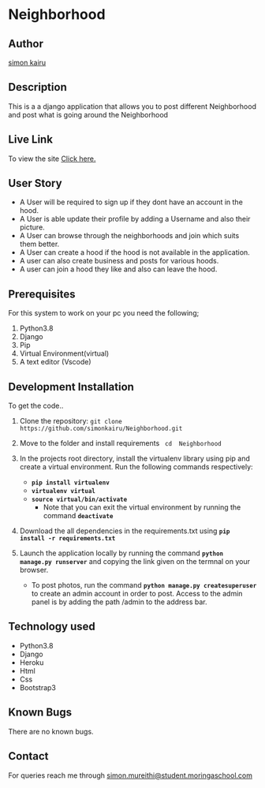 # Neighborhood

## Author

[simon kairu](https://github.com/simonkairu)

## Description

This is a a django application that allows you to post different Neighborhood and post what is going around the Neighborhood

## Live Link

To view the site [Click here.](https://neiba.herokuapp.com/)

## User Story

* A User will be required to sign up if they dont have an account in the hood.
* A User is able update their profile by adding a Username and also their picture.
* A User can browse through the neighborhoods and join which suits them better. 
* A User can create a hood if the hood is not available in the application.
* A user can also create business and posts for various hoods.
* A user can join a hood they like and also can leave the hood.

## Prerequisites

For this system to work on your pc you need the following; 

1. Python3.8
2. Django
3. Pip
4. Virtual Environment(virtual)
5. A text editor (Vscode)

## Development Installation

To get the code..

1. Clone the repository:
 `git clone  https://github.com/simonkairu/Neighborhood.git`

2. Move to the folder and install requirements
 ` cd  Neighborhood`
3. In the projects root directory, install the virtualenv library using pip and create a virtual environment. Run the following commands respectively:
    - **`pip install virtualenv`**
    - **`virtualenv virtual`**
    - **`source virtual/bin/activate`**
        * Note that you can exit the virtual environment by running the command **`deactivate`**
4. Download the all dependencies in the requirements.txt using **`pip install -r requirements.txt`**
5. Launch the application locally by running the command **`python manage.py runserver`** and copying the link given on the termnal on your browser.
    - To post photos, run the command  **`python manage.py createsuperuser`** to create an admin account in order to post. Access to the admin panel is by adding the path /admin to the address bar.

## Technology used

* Python3.8
* Django
* Heroku
* Html
* Css
* Bootstrap3

## Known Bugs

There are no known bugs.

## Contact

For queries reach me through [simon.mureithi@student.moringaschool.com
](simon.mureithi@student.moringaschool.com
)

